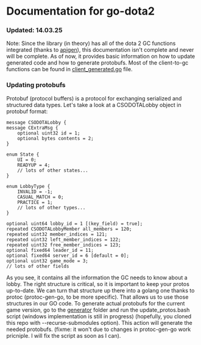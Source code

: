 # Documentation for go-dota2
### Updated: 14.03.25
Note: Since the library (in theory) has all of the dota 2 GC functions integrated (thanks to [apigen](https://github.com/voltageeee/go-dota2/tree/master/apigen)), this documentation isn't complete and never will be complete. As of now, it provides basic information on how to update generated code and how to generate protobufs.
Most of the client-to-gc functions can be found in [client_generated.go](https://github.com/voltageeee/go-dota2/blob/master/client_generated.go) file.

### Updating protobufs
Protobuf (protocol buffers) is a protocol for exchanging serialized and structured data types. Let's take a look at a CSODOTALobby object in protobuf format:

    message CSODOTALobby {
	message CExtraMsg {
		optional uint32 id = 1;
		optional bytes contents = 2;
	}

	enum State {
		UI = 0;
		READYUP = 4;
		// lots of other states...
	}

	enum LobbyType {
		INVALID = -1;
		CASUAL_MATCH = 0;
		PRACTICE = 1;
		// lots of other types...
	}

	optional uint64 lobby_id = 1 [(key_field) = true];
	repeated CSODOTALobbyMember all_members = 120;
	repeated uint32 member_indices = 121;
	repeated uint32 left_member_indices = 122;
	repeated uint32 free_member_indices = 123;
	optional fixed64 leader_id = 11;
	optional fixed64 server_id = 6 [default = 0];
	optional uint32 game_mode = 3;
	// lots of other fields
As you see, it contains all the information the GC needs to know about a lobby. The right structure is critical, so it is important to keep your protos up-to-date. We can turn that structure up there into a golang one thanks to protoc (protoc-gen-go, to be more specific). That allows us to use those structures in our GO code.
To generate actual protobufs for the current game version, go to the [generator](https://github.com/voltageeee/go-dota2/tree/master/generator) folder and run the update_protos.bash script (windows implementation is still in progress) (hopefully, you cloned this repo with --recurse-submodules option). This action will generate the needed protobufs. (fixme: it won't due to changes in protoc-gen-go work pricniple. I will fix the script as soon as I can).
